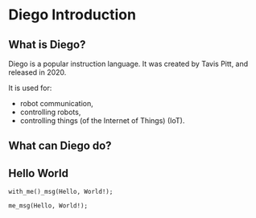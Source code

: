 # Diego Introduction

## What is Diego?

Diego is a popular instruction language. It was created by Tavis Pitt, and released in 2020.

It is used for:

* robot communication,
* controlling  robots,
* controlling things (of the Internet of Things) (IoT).
## What can Diego do?





## Hello World

```Diego
with_me()_msg(Hello, World!);

me_msg(Hello, World!);
```

